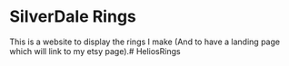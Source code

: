 # SilverDale Rings

This is a website to display the rings I make (And to have a landing page which will link to my etsy page).# HeliosRings
